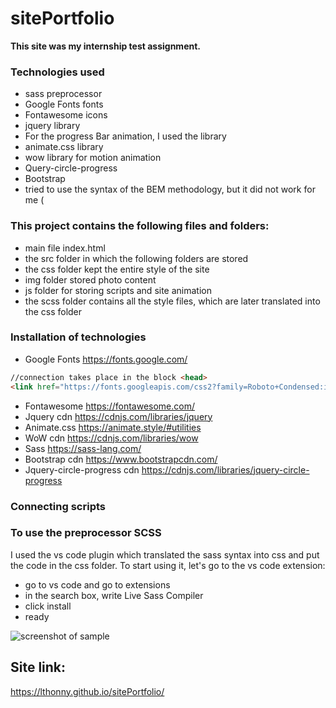 # sitePortfolio 

**This site was my internship test assignment.**

### Technologies used
- sass preprocessor
- Google Fonts fonts
- Fontawesome icons
- jquery library
- For the progress Bar animation, I used the library
- animate.css library
- wow library for motion animation
- Query-circle-progress 
- Bootstrap
- tried to use the syntax of the BEM methodology, but it did not work for me (

### This project contains the following files and folders:
- main file index.html
- the src folder in which the following folders are stored
- the css folder kept the entire style of the site
- img folder stored photo content
- js folder for storing scripts and site animation
- the scss folder contains all the style files, which are later translated into the css folder

### Installation of technologies
- Google Fonts <https://fonts.google.com/>
```html
//connection takes place in the block <head>
<link href="https://fonts.googleapis.com/css2?family=Roboto+Condensed:ital,wght@0,300;0,400;0,700;1,300;1,400;1,700&display=swap" rel="stylesheet">
```
- Fontawesome <https://fontawesome.com/>
- Jquery cdn <https://cdnjs.com/libraries/jquery>
- Animate.css <https://animate.style/#utilities>
- WoW cdn <https://cdnjs.com/libraries/wow>
- Sass <https://sass-lang.com/>
- Bootstrap cdn <https://www.bootstrapcdn.com/>
- Jquery-circle-progress cdn <https://cdnjs.com/libraries/jquery-circle-progress>

### Connecting scripts


### To use the preprocessor SCSS
I used the vs code plugin which translated the sass syntax into css and put the code in the css folder.
To start using it, let's go to the vs code extension:

- go to vs code and go to extensions
- in the search box, write Live Sass Compiler
- click install
- ready

![screenshot of sample](https://user-images.githubusercontent.com/58366884/121660608-16c30f80-caac-11eb-8a24-b131c3ff8362.png)


## Site link:

https://lthonny.github.io/sitePortfolio/
